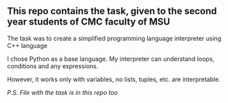 <h2>This repo contains the task, given to the second year students of CMC faculty of MSU</h2>
<p>The task was to create a simplified programming language interpreter using C++ language</p>
<p>I chose Python as a base language. My interpreter can understand loops, conditions and any expressions.</p>
<p>However, it works only with variables, no lists, tuples, etc. are interpretable.</p>
<p><i>P.S. File with the task is in this repo too</i></p>